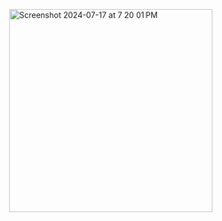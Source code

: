 <img width="366" alt="Screenshot 2024-07-17 at 7 20 01 PM" src="https://github.com/user-attachments/assets/98be1582-f49a-43b4-87f7-0ad9a9c0f56b"> 
